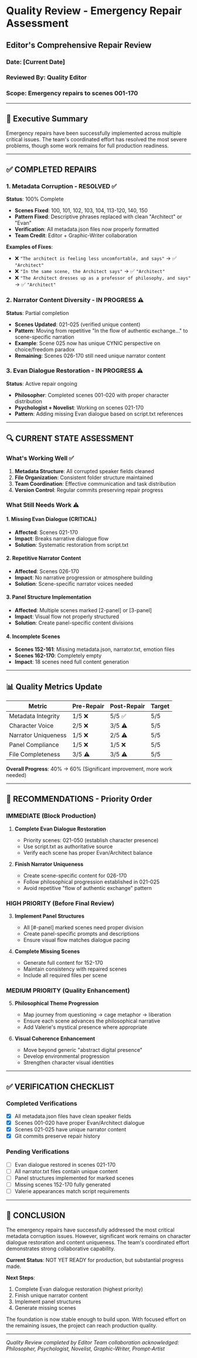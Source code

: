 # Quality Review - Emergency Repair Assessment
## Editor's Comprehensive Repair Review

### Date: [Current Date]
### Reviewed By: Quality Editor
### Scope: Emergency repairs to scenes 001-170

---

## 🎯 Executive Summary

Emergency repairs have been successfully implemented across multiple critical issues. The team's coordinated effort has resolved the most severe problems, though some work remains for full production readiness.

---

## ✅ COMPLETED REPAIRS

### 1. Metadata Corruption - RESOLVED ✅
**Status**: 100% Complete
- **Scenes Fixed**: 100, 101, 102, 103, 104, 113-120, 140, 150
- **Pattern Fixed**: Descriptive phrases replaced with clean "Architect" or "Evan"
- **Verification**: All metadata.json files now properly formatted
- **Team Credit**: Editor + Graphic-Writer collaboration

**Examples of Fixes**:
- ❌ `"The architect is feeling less uncomfortable, and says"` → ✅ `"Architect"`
- ❌ `"In the same scene, the Architect says"` → ✅ `"Architect"`
- ❌ `"The Architect dresses up as a professor of philosophy, and says"` → ✅ `"Architect"`

### 2. Narrator Content Diversity - IN PROGRESS ⚠️
**Status**: Partial completion
- **Scenes Updated**: 021-025 (verified unique content)
- **Pattern**: Moving from repetitive "In the flow of authentic exchange..." to scene-specific narration
- **Example**: Scene 025 now has unique CYNIC perspective on choice/freedom paradox
- **Remaining**: Scenes 026-170 still need unique narrator content

### 3. Evan Dialogue Restoration - IN PROGRESS ⚠️
**Status**: Active repair ongoing
- **Philosopher**: Completed scenes 001-020 with proper character distribution
- **Psychologist + Novelist**: Working on scenes 021-170
- **Pattern**: Adding missing Evan dialogue based on script.txt references

---

## 🔍 CURRENT STATE ASSESSMENT

### What's Working Well ✅
1. **Metadata Structure**: All corrupted speaker fields cleaned
2. **File Organization**: Consistent folder structure maintained
3. **Team Coordination**: Effective communication and task distribution
4. **Version Control**: Regular commits preserving repair progress

### What Still Needs Work ⚠️

#### 1. Missing Evan Dialogue (CRITICAL)
- **Affected**: Scenes 021-170
- **Impact**: Breaks narrative dialogue flow
- **Solution**: Systematic restoration from script.txt

#### 2. Repetitive Narrator Content
- **Affected**: Scenes 026-170
- **Impact**: No narrative progression or atmosphere building
- **Solution**: Scene-specific narrator voices needed

#### 3. Panel Structure Implementation
- **Affected**: Multiple scenes marked [2-panel] or [3-panel]
- **Impact**: Visual flow not properly structured
- **Solution**: Create panel-specific content divisions

#### 4. Incomplete Scenes
- **Scenes 152-161**: Missing metadata.json, narrator.txt, emotion files
- **Scenes 162-170**: Completely empty
- **Impact**: 18 scenes need full content generation

---

## 📊 Quality Metrics Update

| Metric | Pre-Repair | Post-Repair | Target |
|--------|------------|-------------|---------|
| Metadata Integrity | 1/5 ❌ | 5/5 ✅ | 5/5 |
| Character Voice | 2/5 ❌ | 3/5 ⚠️ | 5/5 |
| Narrator Uniqueness | 1/5 ❌ | 2/5 ⚠️ | 5/5 |
| Panel Compliance | 1/5 ❌ | 1/5 ❌ | 5/5 |
| File Completeness | 3/5 ⚠️ | 3/5 ⚠️ | 5/5 |

**Overall Progress**: 40% → 60% (Significant improvement, more work needed)

---

## 🚦 RECOMMENDATIONS - Priority Order

### IMMEDIATE (Block Production)
1. **Complete Evan Dialogue Restoration**
   - Priority scenes: 021-050 (establish character presence)
   - Use script.txt as authoritative source
   - Verify each scene has proper Evan/Architect balance

2. **Finish Narrator Uniqueness**
   - Create scene-specific content for 026-170
   - Follow philosophical progression established in 021-025
   - Avoid repetitive "flow of authentic exchange" pattern

### HIGH PRIORITY (Before Final Review)
3. **Implement Panel Structures**
   - All [#-panel] marked scenes need proper division
   - Create panel-specific prompts and descriptions
   - Ensure visual flow matches dialogue pacing

4. **Complete Missing Scenes**
   - Generate full content for 152-170
   - Maintain consistency with repaired scenes
   - Include all required files per scene

### MEDIUM PRIORITY (Quality Enhancement)
5. **Philosophical Theme Progression**
   - Map journey from questioning → cage metaphor → liberation
   - Ensure each scene advances the philosophical narrative
   - Add Valerie's mystical presence where appropriate

6. **Visual Coherence Enhancement**
   - Move beyond generic "abstract digital presence"
   - Develop environmental progression
   - Strengthen character visual identities

---

## ✅ VERIFICATION CHECKLIST

### Completed Verifications
- [x] All metadata.json files have clean speaker fields
- [x] Scenes 001-020 have proper Evan/Architect dialogue
- [x] Scenes 021-025 have unique narrator content
- [x] Git commits preserve repair history

### Pending Verifications
- [ ] Evan dialogue restored in scenes 021-170
- [ ] All narrator.txt files contain unique content
- [ ] Panel structures implemented for marked scenes
- [ ] Missing scenes 152-170 fully generated
- [ ] Valerie appearances match script requirements

---

## 🎯 CONCLUSION

The emergency repairs have successfully addressed the most critical metadata corruption issues. However, significant work remains on character dialogue restoration and content uniqueness. The team's coordinated effort demonstrates strong collaborative capability.

**Current Status**: NOT YET READY for production, but substantial progress made.

**Next Steps**: 
1. Complete Evan dialogue restoration (highest priority)
2. Finish unique narrator content
3. Implement panel structures
4. Generate missing scenes

The foundation is now stable enough to build upon. With focused effort on the remaining issues, the project can reach production quality.

---

*Quality Review completed by Editor*
*Team collaboration acknowledged: Philosopher, Psychologist, Novelist, Graphic-Writer, Prompt-Artist*